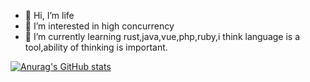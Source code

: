 - 👋 Hi, I’m life
- 👀 I’m interested in high concurrency
- 🌱 I’m currently learning rust,java,vue,php,ruby,i think language is a tool,ability of thinking is important.

[![Anurag's GitHub stats](https://github-readme-stats.vercel.app/api?username=lifejwang11)](https://github.com/anuraghazra/github-readme-stats)
<!---
lifejwang11/lifejwang11 is a ✨ special ✨ repository because its `README.md` (this file) appears on your GitHub profile.
You can click the Preview link to take a look at your changes.
--->
